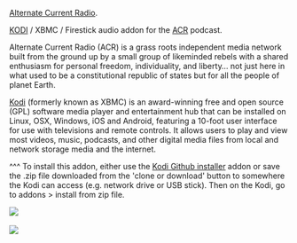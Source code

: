 <a href="https://www.alternatecurrentradio.com/">Alternate Current Radio</a>.<br>

<a href="kodi.tv">KODI<a> / XBMC / Firestick audio addon for the <a href="https://www.alternatecurrentradio.com/">ACR</a> podcast.<br>

Alternate Current Radio (ACR) is a grass roots independent media network built from the ground up by a small group of likeminded rebels with a shared enthusiasm for personal freedom, individuality, and liberty… not just here in what used to be a constitutional republic of states but for all the people of planet Earth.<br>

<a href="www.kodi.tv">Kodi</a> (formerly known as XBMC) is an award-winning free and open source (GPL) software media player and entertainment hub that can be installed on Linux, OSX, Windows, iOS and Android, featuring a 10-foot user interface for use with televisions and remote controls. It allows users to play and view most videos, music, podcasts, and other digital media files from local and network storage media and the internet.<br>

^^^ To install this addon, either use the <a href="https://www.tvaddons.co/github-browser-kodi/">Kodi Github installer</a> addon or save the .zip file downloaded from the 'clone or download' button to somewhere the Kodi can access (e.g. network drive or USB stick). Then on the Kodi, go to addons > install from zip file.<br>

<img src="https://d3wo5wojvuv7l.cloudfront.net/t_square_limited_320/images.spreaker.com/original/9aba0f2576c2e636ffe06095cb3bfc0f.jpg"><br>
<br><a href="http://www.kodi.tv"><img src="https://kodi.tv/sites/default/files/page/field_image/about--devices.jpg">
